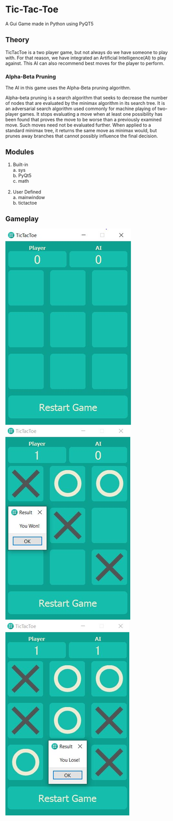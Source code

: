 # Tic-Tac-Toe
A Gui Game made in Python using PyQT5

## Theory
TicTacToe is a two player game, but not always do we have someone to play with. For that reason, we have integrated an Artificial Intelligence(AI) to play against. This AI can also recommend best moves for the player to perform.
 
### Alpha-Beta Pruning
The AI in this game uses the Alpha-Beta pruning algorithm.

Alpha–beta pruning is a search algorithm that seeks to decrease the number of nodes that are evaluated by the minimax algorithm in its search tree. It is an adversarial search algorithm used commonly for machine playing of two-player games. It stops evaluating a move when at least one possibility has been found that proves the move to be worse than a previously examined move. Such moves need not be evaluated further. When applied to a standard minimax tree, it returns the same move as minimax would, but prunes away branches that cannot possibly influence the final decision.


## Modules
1.	Built-in<br>
  a.	sys<br>
  b.	PyQt5<br>
  c.	math<br><br>
2.	User Defined<br>
  a.	mainwindow<br>
  b.	tictactoe<br>

## Gameplay
![Playground](TicTacToe/Resources/Gameplay/Initial.JPG)<br>
![Win Dialog](TicTacToe/Resources/Gameplay/PlayerWin.JPG)<br>
![Lose Dialog](TicTacToe/Resources/Gameplay/PlayerLose.JPG)<br>

